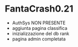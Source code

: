 # FantaCrash0.21

- AuthSys NON PRESENTE
- aggiunta pagina classifica
- inizializzazione del db rank
- pagina admin completata
